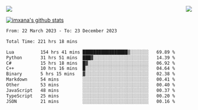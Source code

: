 <p>
  <a href="https://count.getloli.com/"><img src="https://count.getloli.com/get/@xana.readme?theme=moebooru-h"></a>
  <img src="https://weather-icon.journeyad.repl.co/@hangzhou?v=1" align="right">
</p>


<a href="https://github.com/imxana"><img align="center" src="https://github-readme-stats.vercel.app/api?username=imxana&show_icons=true&include_all_commits=true&hide_border=tru&custom_title=imxana%27s%20Github%20Stats" alt="imxana's github stats" /></a> 

<!--START_SECTION:waka-->

```txt
From: 22 March 2023 - To: 23 December 2023

Total Time: 221 hrs 18 mins

Lua          154 hrs 41 mins █████████████████▒░░░░░░░   69.89 %
Python       31 hrs 51 mins  ███▓░░░░░░░░░░░░░░░░░░░░░   14.39 %
C#           15 hrs 18 mins  █▓░░░░░░░░░░░░░░░░░░░░░░░   06.92 %
C++          10 hrs 16 mins  █░░░░░░░░░░░░░░░░░░░░░░░░   04.64 %
Binary       5 hrs 15 mins   ▓░░░░░░░░░░░░░░░░░░░░░░░░   02.38 %
Markdown     54 mins         ░░░░░░░░░░░░░░░░░░░░░░░░░   00.41 %
Other        53 mins         ░░░░░░░░░░░░░░░░░░░░░░░░░   00.40 %
JavaScript   48 mins         ░░░░░░░░░░░░░░░░░░░░░░░░░   00.37 %
TypeScript   25 mins         ░░░░░░░░░░░░░░░░░░░░░░░░░   00.20 %
JSON         21 mins         ░░░░░░░░░░░░░░░░░░░░░░░░░   00.16 %
```

<!--END_SECTION:waka-->
